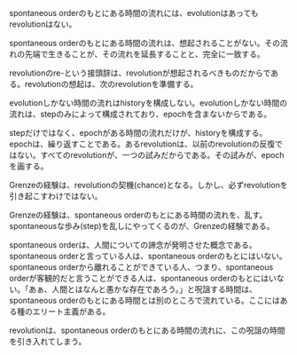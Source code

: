 spontaneous orderのもとにある時間の流れには、evolutionはあってもrevolutionはない。

spontaneous orderのもとにある時間の流れは、想起されることがない。その流れの先端で生きることが、その流れを延長することと、完全に一致する。

revolutionのre-という接頭辞は、revolutionが想起されるべきものだからである。revolutionの想起は、次のrevolutionを準備する。

evolutionしかない時間の流れはhistoryを構成しない。evolutionしかない時間の流れは、stepのみによって構成されており、epochを含まないからである。

stepだけではなく、epochがある時間の流れだけが、historyを構成する。epochは、繰り返すことである。あるrevolutionは、以前のrevolutionの反復ではない。すべてのrevolutionが、一つの試みだからである。その試みが、epochを画する。

Grenzeの経験は、revolutionの契機(chance)となる。しかし、必ずrevolutionを引き起こすわけではない。

Grenzeの経験は、spontaneous orderのもとにある時間の流れを、乱す。spontaneousな歩み(step)を乱しにやってくるのが、Grenzeの経験である。

spontaneous orderは、人間についての諦念が発明させた概念である。spontaneous orderと言っている人は、spontaneous orderのもとにはいない。spontaneous orderから離れることができている人、つまり、spontaneous orderが客観的だと言うことができる人は、spontaneous orderのもとにはいない。「あぁ、人間とはなんと愚かな存在であろう。」と呪詛する時間は、spontaneous orderのもとにある時間とは別のところで流れている。ここにはある種のエリート主義がある。

revolutionは、spontaneous orderのもとにある時間の流れに、この呪詛の時間を引き入れてしまう。
